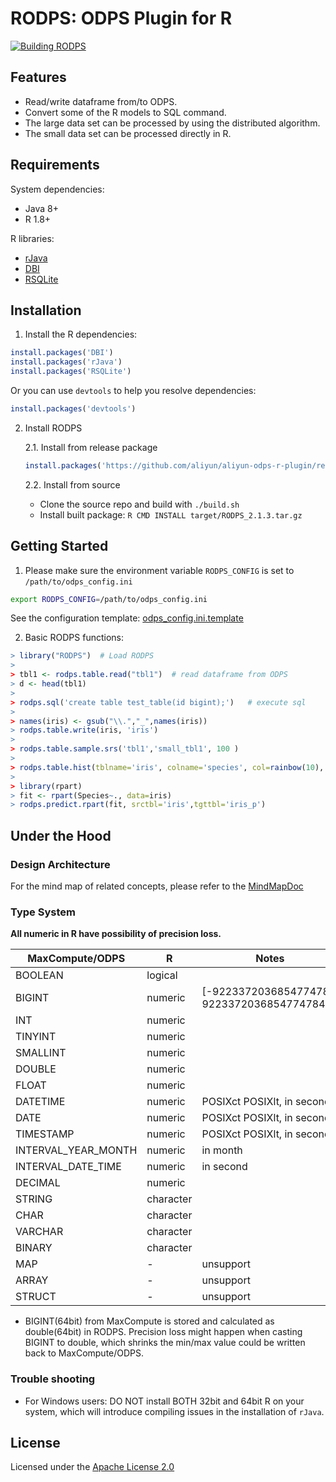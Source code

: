 # RODPS: ODPS Plugin for R

[![Building RODPS](https://github.com/aliyun/aliyun-odps-r-plugin/actions/workflows/building.yaml/badge.svg?branch=master)](https://github.com/aliyun/aliyun-odps-r-plugin/actions/workflows/building.yaml)


## Features

- Read/write dataframe from/to ODPS.
- Convert some of the R models to SQL command.
- The large data set can be processed by using the distributed algorithm.
- The small data set can be processed directly in R.

## Requirements

System dependencies:

- Java 8+
- R 1.8+

R libraries:

- [rJava](https://cran.r-project.org/web/packages/rJava/index.html)
- [DBI](https://cran.r-project.org/web/packages/DBI/index.html)
- [RSQLite](https://cran.r-project.org/web/packages/RSQLite/index.html)

## Installation

1. Install the R dependencies:

```R
install.packages('DBI')
install.packages('rJava')
install.packages('RSQLite')
```
Or you can use `devtools` to help you resolve dependencies:

```R
install.packages('devtools')
```

2. Install RODPS

    2.1. Install from release package
   
    ```R
    install.packages('https://github.com/aliyun/aliyun-odps-r-plugin/releases/download/v2.1.3/RODPS_2.1.3.tar.gz', type="source", repos=NULL)
    ```

    2.2. Install from source

    * Clone the source repo and build with `./build.sh`
    * Install built package: `R CMD INSTALL target/RODPS_2.1.3.tar.gz`



## Getting Started

1. Please make sure the environment variable `RODPS_CONFIG` is set to `/path/to/odps_config.ini`

```bash
export RODPS_CONFIG=/path/to/odps_config.ini
```

See the configuration template: [odps_config.ini.template](examples/odps_config.ini.template)

2. Basic RODPS functions:

```R
> library("RODPS")  # Load RODPS
>
> tbl1 <- rodps.table.read("tbl1")  # read dataframe from ODPS
> d <- head(tbl1)
>
> rodps.sql('create table test_table(id bigint);')   # execute sql
>
> names(iris) <- gsub("\\.","_",names(iris))                                   # rename columns
> rodps.table.write(iris, 'iris')                                              # write dataframe to ODPS
>
> rodps.table.sample.srs('tbl1','small_tbl1', 100 )                            # sampling by raw
>
> rodps.table.hist(tblname='iris', colname='species', col=rainbow(10), freq=F) # create a histogram
>
> library(rpart)
> fit <- rpart(Species~., data=iris)
> rodps.predict.rpart(fit, srctbl='iris',tgttbl='iris_p')                      # modeling
```

## Under the Hood

### Design Architecture

For the mind map of related concepts, please refer to the [MindMapDoc](docs/mindmap.pdf)

### Type System

**All numeric in R have possibility of precision loss.**

| MaxCompute/ODPS | R | Notes |
|-----------------|---|-------|
| BOOLEAN | logical | |
| BIGINT | numeric | \[-9223372036854774784, 9223372036854774784\] * |
| INT | numeric | |
| TINYINT | numeric | |
| SMALLINT | numeric | |
| DOUBLE | numeric | |
| FLOAT | numeric | |
| DATETIME | numeric | POSIXct POSIXlt, in second |
| DATE | numeric | POSIXct POSIXlt, in second |
| TIMESTAMP | numeric | POSIXct POSIXlt, in second |
| INTERVAL_YEAR_MONTH | numeric | in month |
| INTERVAL_DATE_TIME | numeric | in second |
| DECIMAL | numeric | |
| STRING | character | |
| CHAR | character | |
| VARCHAR | character | |
| BINARY | character | |
| MAP | - | unsupport |
| ARRAY | - | unsupport |
| STRUCT | - | unsupport |

* BIGINT(64bit) from MaxCompute is stored and calculated as double(64bit) in RODPS. Precision loss might happen when casting BIGINT to double, which shrinks the min/max value could be written back to MaxCompute/ODPS.

### Trouble shooting

- For Windows users: DO NOT install BOTH 32bit and 64bit R on your system, which will introduce compiling issues in the installation of `rJava`.

## License

Licensed under the [Apache License 2.0](https://www.apache.org/licenses/LICENSE-2.0.html)
